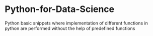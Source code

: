 # Python-for-Data-Science
Python basic snippets where implementation of different functions in python are performed without the help of predefined functions
